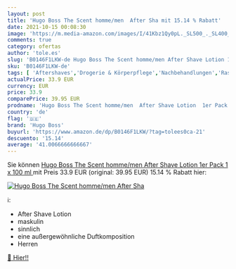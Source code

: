 ```yaml
---
layout: post
title: 'Hugo Boss The Scent homme/men  After Sha mit 15.14 % Rabatt'
date: 2021-10-15 00:08:30
image: 'https://m.media-amazon.com/images/I/41Kbz1Qy0pL._SL500_._SL400_.jpg'
comments: true
category: ofertas
author: 'tole.es'
slug: 'B0146F1LKW-de Hugo Boss The Scent homme/men After Shave Lotion 1er Pack...'
sku: 'B0146F1LKW-de'
tags: [ 'Aftershaves','Drogerie & Körperpflege','Nachbehandlungen','Rasur & Enthaarung','hugo boss', ]
actualPrice: 33.9 EUR
currency: EUR
price: 33.9
comparePrice: 39.95 EUR
prodname: 'Hugo Boss The Scent homme/men  After Shave Lotion  1er Pack  1 x 100 ml '
country: 'de'
flag: '🇩🇪'
brand: 'Hugo Boss'
buyurl: 'https://www.amazon.de/dp/B0146F1LKW/?tag=tolees0ca-21'
descuento: '15.14'
average: '41.0066666666667'
---
```


Sie können [Hugo Boss The Scent homme/men  After Shave Lotion  1er Pack  1 x 100 ml ](https://www.amazon.de/dp/B0146F1LKW/?tag=tolees0ca-21) mit Preis 33.9 EUR (original: 39.95 EUR) 15.14 % Rabatt hier:

[![Hugo Boss The Scent homme/men  After Sha](https://m.media-amazon.com/images/I/41Kbz1Qy0pL._SL500_._SL400_.jpg)](https://www.amazon.de/dp/B0146F1LKW/?tag=tolees0ca-21)

ℹ️:

- After Shave Lotion
- maskulin
- sinnlich
- eine außergewöhnliche Duftkomposition
- Herren

[🛒 Hier!!](https://www.amazon.de/dp/B0146F1LKW/?tag=tolees0ca-21)
